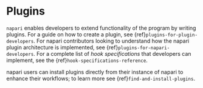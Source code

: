 # Plugins

`napari` enables developers to extend functionality of the program by writing
plugins. For a guide on how to create a plugin, see
{ref}`plugins-for-plugin-developers`. For napari contributors looking to
understand how the napari plugin architecture is implemented, see
{ref}`plugins-for-napari-developers`. For a complete list of _hook
specifications_ that developers can implement, see the
{ref}`hook-specifications-reference`.

napari users can install plugins directly from their instance of napari to enhance their workflows; to learn more see {ref}`find-and-install-plugins`.
